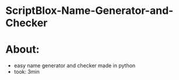 # ScriptBlox-Name-Generator-and-Checker
# About:
- easy name generator and checker made in python
- took: 3min
